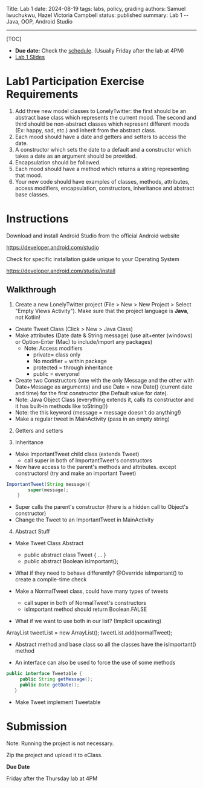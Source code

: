 Title: Lab 1
date: 2024-08-19
tags: labs, policy, grading
authors: Samuel Iwuchukwu, Hazel Victoria Campbell
status: published
summary: Lab 1 -- Java, OOP, Android Studio

----

[TOC]

* **Due date:** Check the [schedule]({filename}/pages/home.md#schedule). (Usually Friday after the lab at 4PM)
* [Lab 1 Slides]({attach}slides/CMPUT_301_LAB_1.pdf)

# Lab1 Participation Exercise Requirements

1. Add three new model classes to LonelyTwitter: the first should be an abstract base class which represents the current mood. The second and third should be non-abstract classes which represent different moods (Ex: happy, sad, etc.) and inherit from the abstract class.
2. Each mood should have a date and getters and setters to access the date.
3. A constructor which sets the date to a default and a constructor which takes a date as an argument should be provided. 
4. Encapsulation should be followed.
5. Each mood should have a method which returns a string representing that mood.
6. Your new code should have examples of classes, methods, attributes, access modifiers, encapsulation, constructors, inheritance and abstract base classes.

# Instructions

Download and install Android Studio from the official Android website

<https://developer.android.com/studio>

Check for specific installation guide unique to your Operating System

<https://developer.android.com/studio/install>

## Walkthrough

1. Create a new LonelyTwitter project (File > New > New Project > Select "Empty Views Activity"). Make sure that the project language is **Java**, not Kotlin!

+ Create Tweet Class (Click > New > Java Class)
+ Make attributes (Date date & String message) (use alt+enter (windows) or Option-Enter (Mac) to include/import any packages)
    + Note: Access modifiers
        * private= class only
        * No modifier = within package
        * protected = through inheritance
        * public = everyone!
+ Create two Constructors (one with the only Message and the other with Date+Message as arguments) and use Date = new Date() (current date and time) for the first constructor (the Default value for date).
+ Note: Java Object Class (everything extends it, calls its constructor and it has built-in methods like toString())
+ Note: the this keyword (message = message doesn't do anything!)
+ Make a regular tweet in MainActivity (pass in an empty string)

2. Getters and setters

3. Inheritance

+ Make ImportantTweet child class (extends Tweet)
    + call super in both of ImportantTweet's constructors
+ Now have access to the parent's methods and attributes. except constructors! (try and make an important Tweet)

```java
ImportantTweet(String message){
        super(message);
    }
```
+ Super calls the parent's constructor (there is a hidden call to Object's constructor)
+ Change the Tweet to an ImportantTweet in MainActivity

4. Abstract Stuff

+ Make Tweet Class Abstract

    + public abstract class Tweet { ... }
    + public abstract Boolean isImportant();
+ What if they need to behave differently? @Override isImportant() to create a compile-time check

+ Make a NormalTweet class, could have many types of tweets

    + call super in both of  NormalTweet's constructors
    + isImportant method should return Boolean.FALSE
+ What if we want to use both in our list? (Implicit upcasting)

ArrayList<Tweet> tweetList = new ArrayList<Tweet>();
tweetList.add(normalTweet);

+ Abstract method and base class so all the classes have the isImportant() method

+ An interface can also be used to force the use of some methods

```java
public interface Tweetable {
     public String getMessage();
     public Date getDate();
   }
```
+ Make Tweet implement Tweetable

# Submission

Note: Running the project is not necessary.

Zip the project and upload it to eClass.

**Due Date**

Friday after the Thursday lab at 4PM

